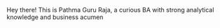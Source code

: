 Hey there! This is Pathma Guru Raja, a curious BA with strong analytical knowledge and business acumen 
